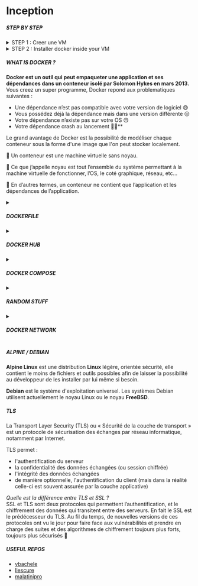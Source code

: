 # Inception

<h5>STEP BY STEP</h5>

<details><summary>STEP 1 : Creer une VM</summary>

Nous allons creer une VM basee sur Ubuntu car 1. nous avons besoin d'etre sudo pour pouvoir utiliser docker compose et ce n'est pas possible sur les ordis de 42 et 2. car il est demande dans le sujet de bosser sur une VM et apres d'etre sur Debian/Alpine (pas pour la VM elle meme). Je le fais sur un disque dur externe car c'est 15x plus rapide.

1. Telecharger Ubuntu 20.4 Desktop depuis le site [officiel](https://ubuntu.com/download/desktop)
   
5. The VM set up
* Open VirtualBox and click on "New" to create a new virtual machine.
* Name the virtual machine (e.g inception)
* Select "Linux" as the Type, and choose "Ubuntu (64-bit)" as the Version.
* Allocate memory. At least 4096MB is necessary for Ubuntu, them 50GB to be large
* Then just lick yes yes yes
* * Under "Storage", click on the empty optical drive and select "Choose a disk file". Browse and select the Ubuntu ISO image.

6. Install Ubuntu Desktop
* Follow the installation process for Ubuntu Desktop, which is similar to the Debian installation in B2BR, honestly just click yes everywhere but recommended to put English in case there are error messages at some point
* Complete the installation process.
</details>

<details><summary>STEP 2 : Installer docker inside your VM </summary>

The whole point of creating a Virtual Machine is to be able to use docker in it so head to [this page](https://docs.docker.com/engine/install/ubuntu/#install-using-the-repository) and then down to **Install using the Apt repository** to have the commands to copy and paste in the VM Terminal. 

</details>

<h5>WHAT IS DOCKER ?</h5>

**Docker est un outil qui peut empaqueter une application et ses dépendances dans un conteneur isolé par Solomon Hykes en mars 2013.** Vous creez un super programme, Docker repond aux problematiques suivantes : 
* Une dépendance n’est pas compatible avec votre version de logiciel 😅
* Vous possédez déjà la dépendance mais dans une version différente 😑
* Votre dépendance n’existe pas sur votre OS 😓
* Votre dépendance crash au lancement 😮‍💨**

Le grand avantage de Docker est la possibilité de modéliser chaque conteneur sous la forme d'une image que l'on peut stocker localement. 

🔎 Un conteneur est une machine virtuelle sans noyau.  

📌 Ce que j’appelle noyau est tout l’ensemble du système permettant à la machine virtuelle de fonctionner, l’OS, le coté graphique, réseau, etc…  

🔎 En d’autres termes, un conteneur ne contient que l’application et les dépendances de l’application.  


<details><summary><h5>DOCKERFILE</h5></summary>

A Dockerfile is a text-based configuration file used in Docker to define the steps and instructions needed to create a Docker image. It provides a set of commands that tell Docker how to assemble an image that can be run as a container. This is an example, it is a NGINX image : 

```
FROM		alpine:3.12

RUN			apk update && apk upgrade && apk add	\
							openssl			\
							nginx			\
							curl			\
							vim				\
							sudo

RUN			rm -f /etc/nginx/nginx.conf

COPY		./config/nginx.conf /etc/nginx/nginx.conf
COPY		scripts/setup_nginx.sh /setup_nginx.sh

RUN			chmod -R +x /setup_nginx.sh

EXPOSE		443

ENTRYPOINT	["sh", "setup_nginx.sh"]
```

Some keywords...

<details><summary>`FROM` </summary> Permet d’indiquer à Docker sous quel OS doit tourner votre machine virtuelle. C’est le premier mot clef de votre Dockerfile et celui ci est obligatoire. Les plus courants sont debian:buster pour Debian ou alpine:x:xx pour Linux.</details>

<details><summary>`RUN` </summary> Permet de lancer une commande sur votre machine virtuelle   
  💡L’équivalent de se connecter en ssh, puis de taper une commande bash, comme : echo “Hello World!”, qui affichera….   
  
En général, les premiers RUN fournit dans le Dockerfile consistent à mettre à jour les ressources de votre VM, comme apk, ou encore d’ajouter les utilitaires basiques comme vim, curl ou sudo.</details>

<details><summary>`COPY` </summary> 

Vous l’avez ! Cela permet en effet de copier un fichier.     

Le copier ? À partir d’ou ? Vous indiquez simplement ou se trouve votre fichier à copier à partir du répertoire ou se trouve votre Dockerfile, puis la ou vous souhaitez le copier dans votre machine virtuelle.    

💡Une image docker c’est un dossier, il contient obligatoirement votre Dockerfile à la racine du dossier mais peut aussi contenir un tas d’autres fichiers pour ensuite pouvoir les copier directement dans votre VM. </details>

<details><summary>`EXPOSE` </summary> 

Ici, c’est une question de réseau 📡   
L'instruction EXPOSE informe Docker que le conteneur écoute sur les ports réseaux spécifiés au moment de l'exécution. EXPOSE ne rend pas les ports du conteneur accessibles à l'hôte.   

Attendez ! Quoi ? Le conteneur écoute sur le port réseau et n'est pas accessible à l'hôte ? Qu'est-ce que cela signifie ? 😣   

L'instruction EXPOSE expose le port spécifié et le rend disponible uniquement pour la communication entre conteneurs. Comprenons cela à l'aide d'un exemple. Disons que nous avons deux conteneurs, une application wordpress et un serveur mariadb. Notre application wordpress a besoin de communiquer avec le serveur mariadb pour plusieurs raisons.   

Pour que l'application WordPress puisse parler au serveur MariaDB, le conteneur WordPress doit exposer le port. Jetez un œil au Dockerfile de l'image officielle de wordpress et vous verrez une ligne disant EXPOSE3306. C'est ce qui aide les deux conteneurs à communiquer l'un avec l'autre.   

Ainsi, lorsque votre conteneur WordPress essaie de se connecter au port 3306 du conteneur MariaDB, c'est l'instruction EXPOSE qui rend cela possible.   

Note : Pour que le serveur WordPress puisse communiquer avec le conteneur MariaDB, il est important que les deux conteneurs soient exécutés dans le même réseau docker </details>

<details><summary>`ENTRYPOINT`</summary>
Youpi ! Votre container semble prêt à démarrer.

Cependant il serait surement plus judicieux de demander au container de lancer une certaine commande au lancement de celui-ci. C’est ce que permet de faire le mot-clef ENTRYPOINT !

Il suffit d’indiquer votre commande, argument par argument, dans le format suivant :
`ENTRYPOINT “bash” , ”-c”, “"$(curl https://grademe.fr )"” ]` 
</details>

More information [here](https://www.nicelydev.com/docker/mots-cles-supplementaires-dockerfile#:~:text=Le%20mot%2Dcl%C3%A9%20EXPOSE%20permet,utiliser%20l'option%20%2Dp%20.)

</details>

<details><summary><h5>DOCKER HUB</h5></summary>

Docker Hub is a cloud-based service provided by Docker that serves as a central repository for Docker images. It's a platform where developers and teams can share, store, and manage their Docker container images. Docker met a disposition une sorte d’App Store, contenant des images (conteneur) de milliers de personnes, simplifiant encore plus son usage 👍

Imaginez que vous souhaitiez héberger un site internet, il vous faudrait par exemple installer NGINX. L’installer sur son ordinateur ? Vous n’auriez pas retenu la leçon ? Et si vous n’aviez pas le bon OS, ou les mauvaises dépendances ? Nous aurions besoin du container Docker qui installe de lui même NGINX.Ca tombe bien, étant connu, l’image NGINX à été publié par NGINX sur le Docker Hub! 🥳

Here are some key points about Docker Hub:

**Image Repository:** It's a place where you can find a wide variety of pre-built Docker images for different software and applications. These images serve as templates for creating containers.

**Official and Community Images:** Docker Hub hosts "official" images that are maintained and verified by the respective software vendors or projects. There are also "community" images created and shared by individual developers and communities.

**Version Control:** Docker Hub allows you to store different versions or tags of an image. This makes it easy to access specific versions of software.

**Collaboration and Sharing:** Developers can share their own Docker images with others, making it easy to distribute applications or configurations in a consistent container format.

**Automated Builds:** Docker Hub provides a feature called "Automated Builds" that automatically builds a Docker image whenever changes are made to the associated source code repository (e.g., on GitHub).

**Integration with Docker CLI:** Docker CLI (Command Line Interface) can pull images from Docker Hub using simple commands, making it easy to deploy applications.

**Public and Private Repositories:** Docker Hub offers both public and private repositories. Public repositories are accessible to anyone, while private repositories are restricted to specific users or teams.

**Organizations and Teams:** Docker Hub allows users to create organizations, where teams can collaborate on projects and share images within a controlled environment.

**Docker Certified:** Docker Hub includes images that have been tested, verified, and certified to work with Docker Enterprise, providing an added level of assurance for enterprise deployments.

**User Accounts and Profiles:** Users can create accounts on Docker Hub to manage their images, repositories, and settings.

**Rate Limits:** Free accounts on Docker Hub have rate limits for the number of image pulls. Subscriptions with higher limits are available for more demanding use cases.

Overall, Docker Hub is a valuable resource for the Docker community, providing a centralized place to discover, share, and manage Docker container images. It's particularly useful for quickly deploying applications in a consistent manner using Docker containers.
</details>


<details><summary><h5>DOCKER COMPOSE</h5></summary>

Docker Compose is a tool that allows you to define and manage multi-container Docker applications. It's particularly useful for setting up complex applications that require multiple containers to work together, such as a web application with a database and caching system.

Docker Compose is a command-line tool. It's used by running commands in your terminal or command prompt.

Here are some key points about Docker Compose:

**Definition with YAML:** Docker Compose uses a YAML file to define the services, networks, and volumes needed for your application. This file is typically named docker-compose.yml.

**Multi-Container Applications:** Docker Compose is designed to manage applications that consist of multiple interconnected containers. Each container represents a separate component of the application, such as a web server, a database, a caching system, etc.

**Easy Configuration:** The docker-compose.yml file allows you to specify various settings for your containers, such as environment variables, exposed ports, linked services, and more.

**Orchestration and Dependency Management:** Docker Compose handles the orchestration of containers, ensuring they start and stop in the correct order. It also manages the dependencies between them.

**Simplified Deployment:** With Docker Compose, you can define your entire application stack in a single file, making it easy to deploy on different environments, like development, staging, and production.

**Command Line Interface (CLI):** Docker Compose comes with a command-line interface that allows you to manage your multi-container Docker applications. You can start, stop, and manage your containers using commands like docker-compose up, docker-compose down, etc.

Network Isolation: By default, Docker Compose creates a separate network for your application, allowing containers to communicate with each other using their service names or aliases.

**Volumes:** Docker Compose allows you to define volumes, which are used to persist data generated by your containers.

**Scalability:** While Docker Compose is primarily used for development and testing, it can be a starting point for more advanced orchestration tools like Docker Swarm or Kubernetes when you need to scale your application to a production environment.

<details><summary>Common Docker Compose commands:</summary>

*  **docker-compose up:** This command starts up your Docker Compose-defined services. It creates and starts containers based on the configurations specified in your docker-compose.yml file.

*  **docker-compose down:** This command stops and removes the containers defined in your docker-compose.yml file.

*  **docker-compose build:** This command builds or rebuilds the Docker images defined in your docker-compose.yml file.

*  **docker-compose ps:** This command lists the running containers in your Docker Compose environment.

*  **docker-compose exec:** This command allows you to execute commands inside a running container.

*  **docker-compose logs:** This command displays the logs of your services.

*  **docker-compose run:** This command allows you to run a one-off command on a service.

*  **docker-compose restart:** This command restarts all the services in your Docker Compose environment.
</details>

These are just a few examples. Docker Compose provides a range of commands for managing your multi-container applications. Remember that you would typically run these commands in the same directory as your docker-compose.yml file.

In summary, Docker Compose simplifies the process of managing multi-container Docker applications, making it easier for developers to define, configure, and deploy complex systems. It's especially valuable for development and testing workflows.

</details>

<details><summary><h5>RANDOM STUFF</h5></summary>

*  What's YAML ?     
YAML stands for "YAML Ain't Markup Language" or sometimes "Yet Another Markup Language". It's a human-readable data serialization format. In simpler terms, it's a way to format data that can be easily read by humans and processed by computers. Here are some key characteristics of YAML:

**Readable:** YAML is designed to be easy for humans to read and write. It uses indentation and a clean syntax without the need for special characters like braces or semicolons.

**Hierarchical Structure:** It uses indentation to define data structures. This means that the level of indentation determines the parent-child relationships between elements.

**Data Types:** YAML supports various data types like strings, numbers, booleans, lists, and dictionaries (similar to arrays and objects in other programming languages).

**Comments:** You can add comments in YAML files using the # symbol. Comments are ignored by parsers and are used for human-readable explanations.

**Portability:** YAML files can be used in different programming languages and platforms. It's often used for configuration files in various applications.

**Common Use Cases:** YAML is commonly used for configuration files, data exchange between languages, and in scenarios where human-readable data is needed.

```
[EXAMPLE STRING]

name: John Doe

[EXAMPLE LIST]

fruits:
  - apple
  - banana
  - cherry

[EXAMPLE DICTIONNARY]

person:
  name: John Doe
  age: 30
  occupation: Developer

[EXAMPLE NESTED STRUCTURES]

person:
  name: John Doe
  contact:
    email: john@example.com
    phone: 555-555-5555
```
</details>

<details> <summary><h5>DOCKER NETWORK</h5></summary>

 A Docker network is a communication pathway that allows Docker containers to securely communicate with each other or with other resources outside of the container environment. It enables containers to work together in isolation, share data, and access services without exposing them directly to the external network.

Here are some key points about Docker networks:

**Isolation:** Each Docker network provides a separate environment for containers to communicate. Containers in different networks are isolated by default and cannot directly communicate with each other.

**Default Networks:** Docker automatically creates three default networks:
* bridge: This is the default network created when Docker is installed. Containers on this network can communicate with each other without additional configuration.
* host: This network allows a container to share the host network namespace, effectively removing network isolation.
* none: This network disables all networking.
  
**User-Defined Networks:**
You can create your own custom networks to group containers together. This provides a way for specific sets of containers to communicate, while remaining isolated from others.

**Bridge Network:**
The bridge network allows containers to communicate with each other using the internal IP addresses assigned by Docker. It also provides a gateway for containers to access resources outside the Docker environment.

**Overlay Network:**
This is a type of network that spans multiple Docker hosts, allowing containers on different hosts to communicate as if they were on the same network. It's commonly used in multi-host environments and is part of Docker's Swarm mode.

**Macvlan Network:**
This allows you to assign a MAC address to a container, making it appear as if it's directly connected to the physical network.

**Container-to-Container Communication:**
Containers in the same network can communicate with each other using their container names or IP addresses. This allows for easy inter-container communication.

**Container-to-External Communication:**
Containers can also access external resources, such as the internet or services running on the host machine, through the gateway provided by the Docker network.

**Security and Isolation:**
Docker networks provide a level of isolation between containers. They act as a private network, preventing unauthorized access from outside the network.

**Connectivity Options:**
Docker networks provide different connectivity options, allowing you to specify how containers should be able to communicate (e.g., DNS-based service discovery, container name resolution, etc.).

**Orchestration and Scaling:**
Docker networks play a crucial role in container orchestration platforms like Docker Swarm and Kubernetes. They facilitate communication between containers in distributed environments.

In summary, Docker networks provide a way for containers to communicate in an isolated and controlled manner, allowing for the creation of complex multi-container applications. They are a fundamental component of Docker's ecosystem and play a critical role in container orchestration and deployment.

</details>

<h5>ALPINE / DEBIAN</h5>

**Alpine Linux** est une distribution **Linux** légère, orientée sécurité, elle contient le moins de fichiers et outils possibles afin de laisser la possibilité au développeur de les installer par lui même si besoin.

**Debian** est le système d'exploitation universel. Les systèmes Debian utilisent actuellement le noyau Linux ou le noyau **FreeBSD**.

<h5>TLS</h5>
La Transport Layer Security (TLS) ou « Sécurité de la couche de transport » est un protocole de sécurisation des échanges par réseau informatique, notamment par Internet.

TLS permet :

* l'authentification du serveur
* la confidentialité des données échangées (ou session chiffrée)
* l'intégrité des données échangées
* de manière optionnelle, l'authentification du client (mais dans la réalité celle-ci est souvent assurée par la couche applicative)

*Quelle est la différence entre TLS et SSL ?*   
SSL et TLS sont deux protocoles qui permettent l’authentification, et le chiffrement des données qui transitent entre des serveurs. En fait le SSL est le prédécesseur du TLS. Au fil du temps, de nouvelles versions de ces protocoles ont vu le jour pour faire face aux vulnérabilités et prendre en charge des suites et des algorithmes de chiffrement toujours plus forts, toujours plus sécurisés 🔐


<h5>USEFUL REPOS</h5>

* [vbachele](https://github.com/vbachele/Inception)
* [llescure](https://github.com/llescure/42_Inception)
* [malatinipro](https://github.com/malatinipro/inception)
